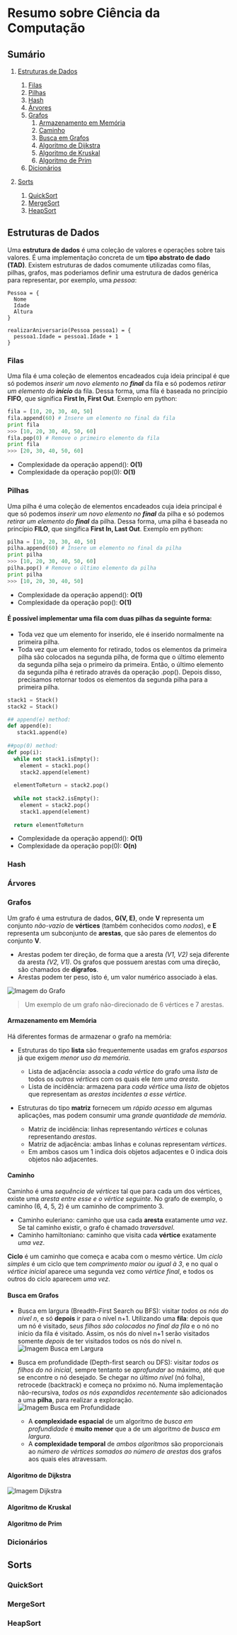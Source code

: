 # Resumo sobre Ciência da Computação

## Sumário
1. [Estruturas de Dados](https://github.com/Scheffel-V/Computer-Science#estruturas-de-dados)
   1. [Filas](https://github.com/Scheffel-V/Computer-Science#filas)
   2. [Pilhas](https://github.com/Scheffel-V/Computer-Science#pilhas)
   3. [Hash](https://github.com/Scheffel-V/Computer-Science#hash)
   4. [Árvores](https://github.com/Scheffel-V/Computer-Science#árvores)
   5. [Grafos](https://github.com/Scheffel-V/Computer-Science#grafos)
      1. [Armazenamento em Memória](https://github.com/Scheffel-V/Computer-Science#armazenamento-em-memória)
      2. [Caminho](https://github.com/Scheffel-V/Computer-Science#caminho)
      3. [Busca em Grafos](https://github.com/Scheffel-V/Computer-Science#busca-em-grafos)
      4. [Algoritmo de Dijkstra](https://github.com/Scheffel-V/Computer-Science#algoritmo-de-dijkstra)
      5. [Algoritmo de Kruskal](https://github.com/Scheffel-V/Computer-Science#algoritmo-de-kruskal)
      6. [Algoritmo de Prim](https://github.com/Scheffel-V/Computer-Science#algoritmo-de-prim)
   6. [Dicionários](https://github.com/Scheffel-V/Computer-Science#dicionários)

2. [Sorts](https://github.com/Scheffel-V/Computer-Science#sorts)
   1. [QuickSort](https://github.com/Scheffel-V/Computer-Science#quicksort)
   2. [MergeSort](https://github.com/Scheffel-V/Computer-Science#mergesort)
   3. [HeapSort](https://github.com/Scheffel-V/Computer-Science#pilhas#heapsort)


## Estruturas de Dados
Uma **estrutura de dados** é uma coleção de valores e operações sobre tais valores. É uma implementação concreta de um **tipo abstrato de dado (TAD)**. Existem estruturas de dados comumente utilizadas como filas, pilhas, grafos, mas poderiamos definir uma estrutura de dados genérica para representar, por exemplo, uma *pessoa*:
```
Pessoa = {
  Nome
  Idade
  Altura
}

realizarAniversario(Pessoa pessoa1) = {
  pessoa1.Idade = pessoa1.Idade + 1
}
```

### Filas
Uma fila é uma coleção de elementos encadeados cuja ideia principal é que só podemos _inserir um novo elemento no **final**_ da fila e só podemos _retirar um elemento do **início**_ da fila. Dessa forma, uma fila é baseada no princípio **FIFO**, que significa **First In, First Out**.
Exemplo em python:
```python
fila = [10, 20, 30, 40, 50]
fila.append(60) # Insere um elemento no final da fila
print fila
>>> [10, 20, 30, 40, 50, 60]
fila.pop(0) # Remove o primeiro elemento da fila
print fila
>>> [20, 30, 40, 50, 60]
```
* Complexidade da operação append(): **O(1)**
* Complexidade da operação pop(0): **O(1)**

### Pilhas
Uma pilha é uma coleção de elementos encadeados cuja ideia principal é que só podemos _inserir um novo elemento no **final**_ da pilha e só podemos _retirar um elemento do **final**_ da pilha. Dessa forma, uma pilha é baseada no princípio **FILO**, que singifica **First In, Last Out**.
Exemplo em python:
```python
pilha = [10, 20, 30, 40, 50]
pilha.append(60) # Insere um elemento no final da pilha
print pilha
>>> [10, 20, 30, 40, 50, 60]
pilha.pop() # Remove o último elemento da pilha
print pilha
>>> [10, 20, 30, 40, 50]
```
* Complexidade da operação append(): **O(1)**
* Complexidade da operação pop(): **O(1)**

#### É possível implementar uma fila com duas pilhas da seguinte forma:
* Toda vez que um elemento for inserido, ele é inserido normalmente na primeira pilha. 
* Toda vez que um elemento for retirado, todos os elementos da primeira pilha são colocados na segunda pilha, de forma que o último elemento da segunda pilha seja o primeiro da primeira. Então, o último elemento da segunda pilha é retirado através da operação .pop(). Depois disso, precisamos retornar todos os elementos da segunda pilha para a primeira pilha.
```python
stack1 = Stack()
stack2 = Stack()

## append(e) method:
def append(e):
   stack1.append(e)
   
##pop(0) method:
def pop(i):
  while not stack1.isEmpty():
    element = stack1.pop()
    stack2.append(element)
  
  elementToReturn = stack2.pop()
  
  while not stack2.isEmpty():
    element = stack2.pop()
    stack1.append(element)
  
  return elementToReturn
```
* Complexidade da operação append(): **O(1)**
* Complexidade da operação pop(0): **O(n)**

### Hash

### Árvores

### Grafos
Um grafo é uma estrutura de dados, **G(V, E)**, onde **V** representa um conjunto *não-vazio* de **vértices** (também conhecidos como *nodos*), e **E** representa um subconjunto de **arestas**, que são pares de elementos do conjunto **V**.
* Arestas podem ter direção, de forma que a aresta *(V1, V2)* seja diferente da aresta *(V2, V1)*. Os grafos que possuem arestas com uma direção, são chamados de **dígrafos**.
* Arestas podem ter peso, isto é, um valor numérico associado à elas.

![Imagem do Grafo](https://raw.githubusercontent.com/Scheffel-V/Computer-Science/master/grafo.png)
> Um exemplo de um grafo não-direcionado de 6 vértices e 7 arestas.

#### Armazenamento em Memória
Há diferentes formas de armazenar o grafo na memória:
- Estruturas do tipo **lista** são frequentemente usadas em grafos *esparsos* já que exigem *menor uso da memória*.
  - Lista de adjacência: associa a *cada vértice* do grafo uma *lista* de todos os *outros vértices* com os quais ele *tem uma aresta*. 
  - Lista de incidência: armazena para *cada vértice* uma *lista* de objetos que representam as *arestas incidentes a esse vértice*.

- Estruturas do tipo **matriz** fornecem um *rápido acesso* em algumas aplicações, mas podem consumir uma *grande quantidade de memória*.
  - Matriz de incidência: linhas representando *vértices* e colunas representando *arestas*.
  - Matriz de adjacência: ambas linhas e colunas representam *vértices*. 
  - Em ambos casos um 1 indica dois objetos adjacentes e 0 indica dois objetos não adjacentes.

#### Caminho
Caminho é uma *sequência de vértices* tal que para cada um dos vértices, existe uma *aresta entre esse e o vértice seguinte*.
No grafo de exemplo, o caminho (6, 4, 5, 2) é um caminho de comprimento 3.

* Caminho euleriano: caminho que usa cada **aresta** exatamente *uma vez*. Se tal caminho existir, o grafo é chamado *traversável*.
* Caminho hamiltoniano: caminho que visita cada **vértice** exatamente *uma vez*.

**Ciclo** é um caminho que começa e acaba com o mesmo vértice. Um *ciclo simples* é um ciclo que tem *comprimento maior ou igual à 3*, e no qual o *vértice inicial* aparece uma segunda vez como *vértice final*, e todos os outros do ciclo aparecem *uma vez*.

#### Busca em Grafos
- Busca em largura (Breadth-First Search ou BFS): visitar *todos os nós do nível n*, e só **depois** ir para o nível n+1. Utilizando uma **fila**: depois que um nó é visitado, s*eus filhos são colocados no final da fila* e o nó no início da fila é visitado. Assim, os nós do nível n+1 serão visitados somente *depois* de ter visitados todos os nós do nível n. 
![Imagem Busca em Largura](https://raw.githubusercontent.com/Scheffel-V/Computer-Science/master/Breadth-First-Search-Algorithm.gif)

- Busca em profundidade (Depth-first search ou DFS): visitar *todos os filhos do nó inicial*, sempre tentanto se *aprofundar* ao máximo, até que se encontre o nó desejado. Se chegar no *último nível* (nó folha), retrocede (backtrack) e começa no próximo nó.  Numa implementação não-recursiva, *todos os nós expandidos recentemente* são adicionados a uma **pilha**, para realizar a exploração.
![Imagem Busca em Profundidade](https://raw.githubusercontent.com/Scheffel-V/Computer-Science/master/Depth-First-Search.gif)
  
  - A **complexidade espacial** de um algoritmo de *busca em profundidade* é **muito menor** que a de um algoritmo de *busca em largura*. 
  - A **complexidade temporal** de *ambos algoritmos* são proporcionais ao *número de vértices somados ao número de arestas* dos grafos aos quais eles atravessam.

#### Algoritmo de Dijkstra
![Imagem Dijkstra](https://raw.githubusercontent.com/Scheffel-V/Computer-Science/master/Dijkstra_Animation.gif)
#### Algoritmo de Kruskal

#### Algoritmo de Prim


### Dicionários

## Sorts

### QuickSort

### MergeSort

### HeapSort
